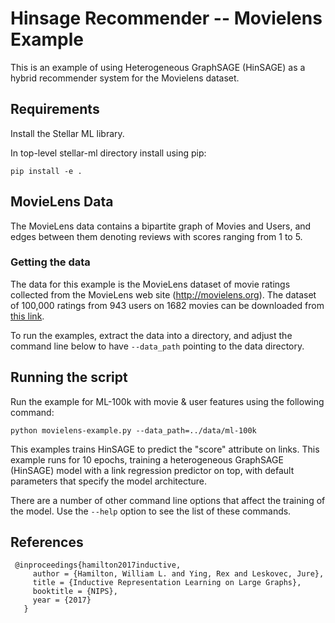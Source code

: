 # Hinsage Recommender -- Movielens Example

This is an example of using Heterogeneous GraphSAGE (HinSAGE) as a hybrid recommender
system for the Movielens dataset.

## Requirements
Install the Stellar ML library.

In top-level stellar-ml directory install using pip:

```
pip install -e .
```

## MovieLens Data

The MovieLens data contains a bipartite graph of Movies and Users, and edges
between them denoting reviews with scores  ranging from 1 to 5.

### Getting the data

The data for this example is the MovieLens dataset of movie ratings
collected from the MovieLens web site (http://movielens.org). 
The dataset of 100,000 ratings from 943 users on 1682 movies 
can be downloaded from [this link](https://grouplens.org/datasets/movielens/100k/).

To run the examples, extract the data into a directory, 
and adjust the command line below to have `--data_path` pointing
to the data directory.

## Running the script

Run the example for ML-100k with movie & user features using the following command:
```
python movielens-example.py --data_path=../data/ml-100k
```

This examples trains HinSAGE to predict the "score" attribute on links. This
example runs for 10 epochs, training a heterogeneous GraphSAGE (HinSAGE) model
with a link regression predictor on top, with default parameters 
that specify the model architecture.

There are a number of other command line options that affect the training of the
model.  Use the `--help` option to see the list of these commands.

## References

```
 @inproceedings{hamilton2017inductive,
     author = {Hamilton, William L. and Ying, Rex and Leskovec, Jure},
     title = {Inductive Representation Learning on Large Graphs},
     booktitle = {NIPS},
     year = {2017}
   }
```
